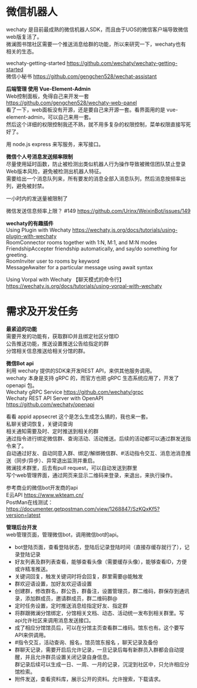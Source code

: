 # 微信机器人
wechaty 是目前最成熟的微信机器人SDK，而且由于UOS的微信客户端导致微信web版复活了。   
微澜图书馆社区需要一个推送消息给群的功能，所以来研究一下，wechaty也有相关的生态。   

wechaty-getting-started https://github.com/wechaty/wechaty-getting-started      
微信小秘书 https://github.com/gengchen528/wechat-assistant  

**后端管理 使用 Vue-Element-Admin**     
Web控制面板，免得自己来开发一套 https://github.com/gengchen528/wechaty-web-panel            
看了一下，web面板没有开源，还是要自己来开源一套。看界面用的是 vue-element-admin，可以自己来用一套。      
然后这个详细的权限控制我还不熟，就不用多复杂的权限控制，菜单权限直接写死好了。  

用 node.js express 来写服务，来写接口。     


**微信个人号消息发送频率限制**      
尽量使用延时函数，防止被检测出类似机器人行为操作导致被微信团队禁止登录Web版本风险，避免被检测出机器人特征。    
需要给出一个消息队列来，所有要发的消息全部入消息队列，然后消息按频率出列，避免被封禁。  

一小时内的发送量被限制了    

微信发送信息频率上限？ #149 https://github.com/Urinx/WeixinBot/issues/149       

**wechaty的有趣插件**       
Using Plugin with Wechaty https://wechaty.js.org/docs/tutorials/using-plugin-with-wechaty       
RoomConnector	rooms together with 1:N, M:1, and M:N modes     
FriendshipAccepter	friendship automatically, and say/do something for greeting.        
RoomInviter	user to rooms by keyword        
MessageAwaiter	for a particular message using await syntax 

Using Vorpal with Wechaty 【聊天模式的命令行】 https://wechaty.js.org/docs/tutorials/using-vorpal-with-wechaty      

# 需求及开发任务
**最紧迫的功能**        
需要开发的功能有，获取群ID并且绑定社区分馆ID            
公告推送功能，推送设置推送公告给指定的群            
分馆相关信息推送给相关分馆的群。        


**微信Bot api**     
利用 wechaty 提供的SDK来开发REST API，来供其他服务调用。        
wechaty 本身是支持 gRPC 的，而官方也把 gRPC 生态系统应用了，开发了 openapi 包。     
Wechaty gRPC Service https://github.com/wechaty/grpc        
Wechaty REST API Server with OpenAPI https://github.com/wechaty/openapi         

看看 appid appsecret 这个是怎么生成怎么搞的，我也来一套。   
私聊关键词恢复，关键词查询      
相关通知需要及时、定时推送到相关的群        
通过指令进行绑定微信群、查询活动、活动推送。后续的活动都可以通过群发送指令来了。        
自动通过好友、自动同意入群、绑定/解绑微信群、#活动指令交互、消息池消息推送（同步/异步）、异常退出监测并重启。       
微澜技术群里，后去有pull request，可以自动发送到群里        
写个web管理界面，通过网页来显示二维码来登录，来退出，来执行操作。       

参考商业的微信bot开发商的api    
E云API https://www.wkteam.cn/   
PostMan在线测试：https://documenter.getpostman.com/view/1268847/SzKQxKf5?version=latest     

**管理后台开发**        
web管理页面，管理微信bot，调用微信bot的api。    
* bot登陆页面，查看登陆状态，登陆后记录登陆时间（直接存缓存就行了），记录登陆记录   
* 好友列表及群列表查看，能够查看头像（需要缓存头像），能够查看ID，方便或许精准推送。    
* 关键词回复，触发关键词时将会回复，群里需要@能触发 
* 群欢迎语设置，加好友欢迎语设置    
* 创建群，修改群名，群公告，群备注，设置管理员，群二维码，群保存到通讯录，添加群成员，邀请群成员，群二维码群@           
* 定时任务设置，定时推送消息给指定好友、指定群    
* 将群跟微澜分馆绑定，分馆相关文档、动态、活动统一发布到相关群里。写api允许社区来调用消息发送接口。   
* 成了相应分馆馆员后，可以在分馆主页查看群二维码。馆东也有。这个要写API来供调用。     
* #指令交互，活动查询、报名，馆员馆东报名 ，聊天记录及备份    
* 群聊天记录，需要开启后允许记录，一旦记录后每有新群员入群都会自动提醒，并且允许群员设置关闭记录自身信息。  
 群记录后续可以生成一日、一周、一月的记录，沉淀到社区中，只允许相应分馆检索。   
* 附件发送，查看资料库，展示公开的资料。允许搜索，下载请求。    